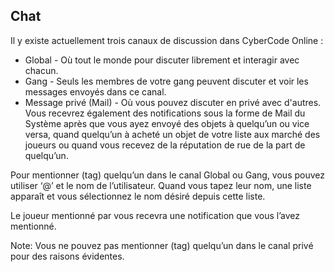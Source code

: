 ## Chat

Il y existe actuellement trois canaux de discussion dans CyberCode Online :
- Global - Où tout le monde pour discuter librement et interagir avec chacun.
- Gang - Seuls les membres de votre gang peuvent discuter et voir les messages envoyés dans ce canal.
- Message privé (Mail) - Où vous pouvez discuter en privé avec d'autres. Vous recevrez également des notifications sous la forme de Mail du Système après que vous ayez envoyé des objets à quelqu’un ou vice versa, quand quelqu’un à acheté un objet de votre liste aux marché des joueurs ou quand vous recevez de la réputation de rue de la part de quelqu’un.


Pour mentionner (tag) quelqu’un dans le canal Global ou Gang, vous pouvez utiliser ‘@’ et le nom de l’utilisateur. Quand vous tapez leur nom, une liste apparaît et vous sélectionnez le nom désiré depuis cette liste.

Le joueur mentionné par vous recevra une notification que vous l’avez mentionné.

Note: Vous ne pouvez pas mentionner (tag) quelqu’un dans le canal privé pour des raisons évidentes.

